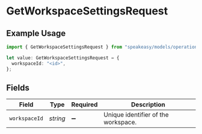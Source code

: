 # GetWorkspaceSettingsRequest

## Example Usage

```typescript
import { GetWorkspaceSettingsRequest } from "speakeasy/models/operations";

let value: GetWorkspaceSettingsRequest = {
  workspaceId: "<id>",
};
```

## Fields

| Field                               | Type                                | Required                            | Description                         |
| ----------------------------------- | ----------------------------------- | ----------------------------------- | ----------------------------------- |
| `workspaceId`                       | *string*                            | :heavy_minus_sign:                  | Unique identifier of the workspace. |